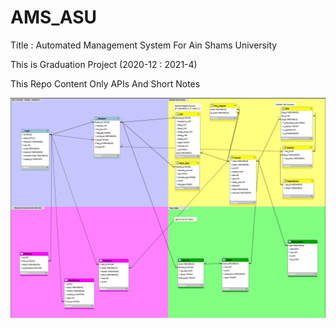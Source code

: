 # AMS_ASU
Title : Automated Management System For Ain Shams University 

This is Graduation Project (2020-12 : 2021-4)

This Repo Content Only APIs And Short Notes   

<img src="img1.png">
